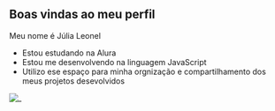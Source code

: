 ## Boas vindas ao meu perfil

Meu nome é Júlia Leonel

- Estou estudando na Alura
- Estou me desenvolvendo na linguagem JavaScript
- Utilizo ese espaço para minha orgnização e compartilhamento dos meus projetos desevolvidos

![_](https://tenor.com/pt-BR/view/cellbit-pink-eating-cute-fofo-gif-11660883213531446083)
